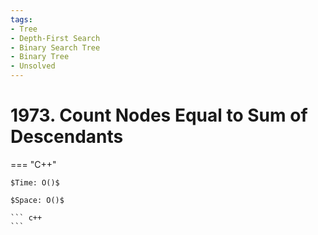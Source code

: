 ```yaml
---
tags:
- Tree
- Depth-First Search
- Binary Search Tree
- Binary Tree
- Unsolved
---
```



# 1973. Count Nodes Equal to Sum of Descendants

=== "C++"

    $Time: O()$

    $Space: O()$

    ``` c++
    ```